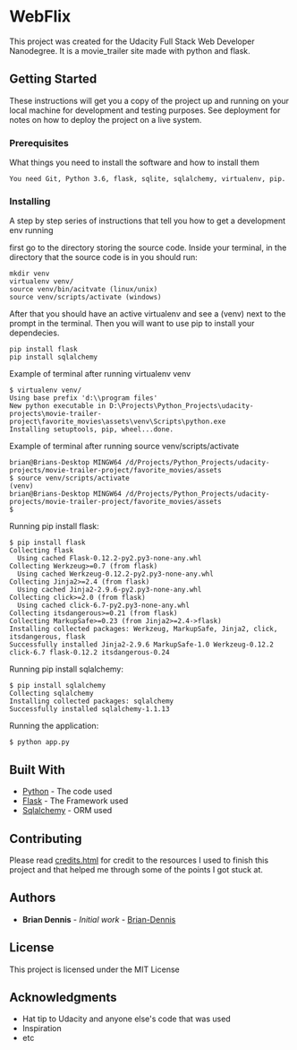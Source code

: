 # WebFlix

This project was created for the Udacity Full Stack Web Developer Nanodegree.
It is a movie_trailer site made with python and flask.

## Getting Started

These instructions will get you a copy of the project up and running on your local machine for development and testing purposes. See deployment for notes on how to deploy the project on a live system.

### Prerequisites

What things you need to install the software and how to install them

```
You need Git, Python 3.6, flask, sqlite, sqlalchemy, virtualenv, pip.
```

### Installing

A step by step series of instructions that tell you how to get a development env running

first go to the directory storing the source code. Inside your terminal, in the directory that the source code is in you should run:

```
mkdir venv
virtualenv venv/
source venv/bin/acitvate (linux/unix)
source venv/scripts/activate (windows)
```

After that you should have an active virtualenv and see a (venv) next to the prompt in the terminal. Then you will want to use pip to install your dependecies.

```
pip install flask
pip install sqlalchemy
```

Example of terminal after running virtualenv venv
```
$ virtualenv venv/
Using base prefix 'd:\\program files'
New python executable in D:\Projects\Python_Projects\udacity-projects\movie-trailer-project\favorite_movies\assets\venv\Scripts\python.exe
Installing setuptools, pip, wheel...done.
```
Example of terminal after running source venv/scripts/activate
```
brian@Brians-Desktop MINGW64 /d/Projects/Python_Projects/udacity-projects/movie-trailer-project/favorite_movies/assets
$ source venv/scripts/activate
(venv)
brian@Brians-Desktop MINGW64 /d/Projects/Python_Projects/udacity-projects/movie-trailer-project/favorite_movies/assets
$
```
Running pip install flask:
```
$ pip install flask
Collecting flask
  Using cached Flask-0.12.2-py2.py3-none-any.whl
Collecting Werkzeug>=0.7 (from flask)
  Using cached Werkzeug-0.12.2-py2.py3-none-any.whl
Collecting Jinja2>=2.4 (from flask)
  Using cached Jinja2-2.9.6-py2.py3-none-any.whl
Collecting click>=2.0 (from flask)
  Using cached click-6.7-py2.py3-none-any.whl
Collecting itsdangerous>=0.21 (from flask)
Collecting MarkupSafe>=0.23 (from Jinja2>=2.4->flask)
Installing collected packages: Werkzeug, MarkupSafe, Jinja2, click, itsdangerous, flask
Successfully installed Jinja2-2.9.6 MarkupSafe-1.0 Werkzeug-0.12.2 click-6.7 flask-0.12.2 itsdangerous-0.24
```
Running pip install sqlalchemy:
```
$ pip install sqlalchemy
Collecting sqlalchemy
Installing collected packages: sqlalchemy
Successfully installed sqlalchemy-1.1.13
```
Running the application:
```
$ python app.py
```
## Built With

* [Python](https://www.python.org/doc/) - The code used
* [Flask](http://flask.pocoo.org/docs/0.12/) - The Framework used
* [Sqlalchemy](http://docs.sqlalchemy.org/en/latest/) - ORM used

## Contributing

Please read [credits.html](http://localhost:5000/credits) for credit to the resources I used to finish this project and that helped me through some of the points I got stuck at.

## Authors

* **Brian Dennis** - *Initial work* - [Brian-Dennis](https://github.com/Brian-Dennis)

## License

This project is licensed under the MIT License

## Acknowledgments

* Hat tip to Udacity and anyone else's code that was used
* Inspiration
* etc
